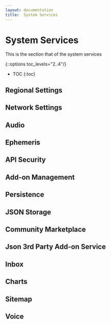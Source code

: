 ```yaml
---
layout: documentation
title:  System Services
---
```


# System Services

This is the section that of the system services

{::options toc_levels="2..4"/}

- TOC
  {:toc}

## Regional Settings

## Network Settings

## Audio

## Ephemeris

## API Security

## Add-on Management

## Persistence

## JSON Storage

## Community Marketplace

## Json 3rd Party Add-on Service

## Inbox

## Charts

## Sitemap

## Voice


